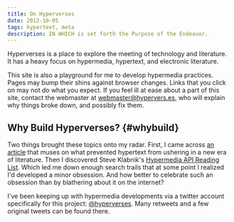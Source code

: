 ```yaml
---
title: On Hyperverses
date: 2012-10-05
tags: hypertext, meta
description: IN WHICH is set forth the Purpose of the Endeavor.
---
```



Hyperverses is a place to explore the meeting of technology and literature. It has a heavy focus on hypermedia, hypertext, and electronic literature.

This site is also a playground for me to develop hypermedia practices.
Pages may bump their shins against browser changes. Links that you
click on may not do what you expect. If you feel ill at ease about a
part of this site, contact the webmaster at <webmaster@hypervers.es>,
who will explain why things broke down, and possibly fix them.

## Why Build Hyperverses? {#whybuild}

Two things brought these topics onto my radar. First, I came across
[an article](http://www.salon.com/2011/10/04/return_of_hypertext/)
that muses on what prevented hypertext from ushering in a new era of
literature. Then I discovered Steve Klabnik's [Hypermedia API Reading
List](http://blog.steveklabnik.com/posts/2012-02-27-hypermedia-api-reading-list).
Which led me down enough search trails that at some point I realized
I'd developed a minor obsession. And how better to celebrate such an
obsession than by blathering about it on the internet?

I've been keeping up with hypermedia developments via a twitter
account specifically for this project:
[@hyperverses](https://twitter.com/hyperverses). Many retweets and a
few original tweets can be found there.
